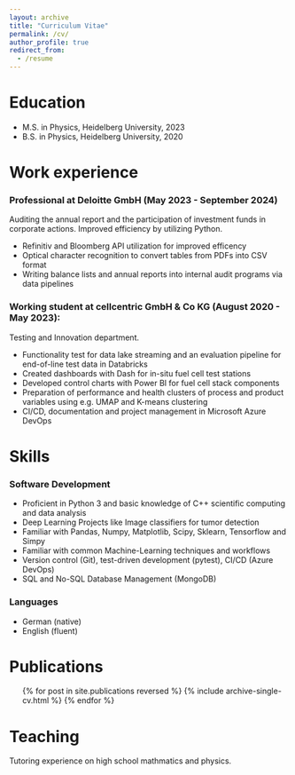 ```yaml
---
layout: archive
title: "Curriculum Vitae"
permalink: /cv/
author_profile: true
redirect_from:
  - /resume
---
```


Education
======
* M.S. in Physics, Heidelberg University, 2023
* B.S. in Physics, Heidelberg University, 2020

Work experience
======
### Professional at Deloitte GmbH (May 2023 - September 2024)

Auditing the annual report and the participation of investment funds in corporate actions. Improved efficiency by utilizing Python.
  * Refinitiv and Bloomberg API utilization for improved efficency
  * Optical character recognition to convert tables from PDFs into CSV format
  * Writing balance lists and annual reports into internal audit programs via data pipelines

### Working student at cellcentric GmbH & Co KG (August 2020 - May 2023):

Testing and Innovation department.
* Functionality test for data lake streaming and an evaluation pipeline for end-of-line test data in
Databricks
* Created dashboards with Dash for in-situ fuel cell test stations
* Developed control charts with Power BI for fuel cell stack components
* Preparation of performance and health clusters of process and product variables using e.g.
UMAP and K-means clustering
* CI/CD, documentation and project management in Microsoft Azure DevOps

  
Skills
======
### Software Development
* Proficient in Python 3 and basic knowledge of C++ scientific computing and data analysis
* Deep Learning Projects like Image classifiers for tumor detection
* Familiar with Pandas, Numpy, Matplotlib, Scipy, Sklearn, Tensorflow and Simpy
* Familiar with common Machine-Learning techniques and workflows
* Version control (Git), test-driven development (pytest), CI/CD (Azure DevOps)
* SQL and No-SQL Database Management (MongoDB)
### Languages
* German (native)
* English (fluent)

Publications
======
  <!-- [DOI](https://doi.org/10.1051/0004-6361/202348496). -->
  <ul>{% for post in site.publications reversed %}
    {% include archive-single-cv.html %}
  {% endfor %}</ul>
  
Teaching
======
  Tutoring experience on high school mathmatics and physics.

